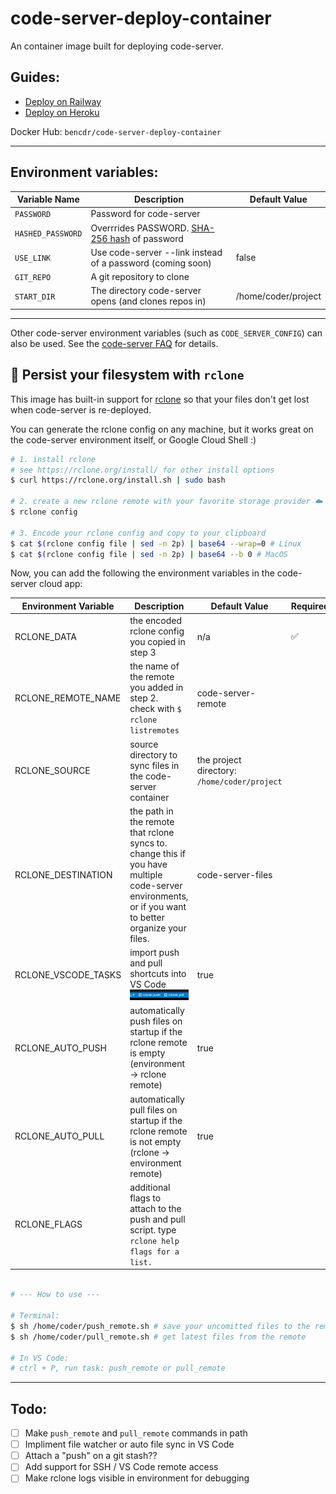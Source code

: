 # code-server-deploy-container

An container image built for deploying code-server.

## Guides:

- [Deploy on Railway](guides/railway.md)
- [Deploy on Heroku](guides/heroku.md)

Docker Hub: `bencdr/code-server-deploy-container`

---

## Environment variables:

| Variable Name     | Description                                                                                      | Default Value       |
| ----------------- | ------------------------------------------------------------------------------------------------ | ------------------- |
| `PASSWORD`        | Password for code-server                                                                         |                     |
| `HASHED_PASSWORD` | Overrrides PASSWORD. [SHA-256 hash](https://xorbin.com/tools/sha256-hash-calculator) of password |
| `USE_LINK`        | Use code-server --link instead of a password (coming soon)                                       | false               |
| `GIT_REPO`        | A git repository to clone                                                                        |                     |
| `START_DIR`       | The directory code-server opens (and clones repos in)                                            | /home/coder/project |
---

Other code-server environment variables (such as `CODE_SERVER_CONFIG`) can also be used. See the [code-server FAQ](https://github.com/cdr/code-server/blob/main/docs/FAQ.md) for details.

## 💾 Persist your filesystem with `rclone`

This image has built-in support for [rclone](https://rclone.org/) so that your files don't get lost when code-server is re-deployed.

You can generate the rclone config on any machine, but it works great on the code-server environment itself, or Google Cloud Shell :)

```sh
# 1. install rclone
# see https://rclone.org/install/ for other install options
$ curl https://rclone.org/install.sh | sudo bash

# 2. create a new rclone remote with your favorite storage provider ☁️
$ rclone config

# 3. Encode your rclone config and copy to your clipboard
$ cat $(rclone config file | sed -n 2p) | base64 --wrap=0 # Linux
$ cat $(rclone config file | sed -n 2p) | base64 --b 0 # MacOS
```

Now, you can add the following the environment variables in the code-server cloud app:

| Environment Variable | Description                                                                                                                                           | Default Value                                | Required |
| -------------------- | ----------------------------------------------------------------------------------------------------------------------------------------------------- | -------------------------------------------- | -------- |
| RCLONE_DATA          | the encoded rclone config you copied in step 3                                                                                                        | n/a                                          | ✅        |
| RCLONE_REMOTE_NAME   | the name of the remote you added in step 2.<br />check with `$ rclone listremotes`                                                                    | code-server-remote                           |          |
| RCLONE_SOURCE        | source directory to sync files in the code-server container                                                                                           | the project directory: `/home/coder/project` |          |
| RCLONE_DESTINATION   | the path in the remote that rclone syncs to. change this if you have multiple code-server environments, or if you want to better organize your files. | code-server-files                            |          |
| RCLONE_VSCODE_TASKS  | import push and pull shortcuts into VS Code ![rclone screenshot from VS Code](../img/rclone-vscode-tasks.png)                                         | true                                         |
| RCLONE_AUTO_PUSH     | automatically push files on startup if the rclone remote is empty (environment -> rclone remote)                                                      | true                                         |          |
| RCLONE_AUTO_PULL     | automatically pull files on startup if the rclone remote is not empty (rclone -> environment remote)                                                  | true                                         |          |
| RCLONE_FLAGS         | additional flags to attach to the push and pull script. type `rclone help flags for a list.`                                                          |                                              |          |
```sh

# --- How to use ---

# Terminal:
$ sh /home/coder/push_remote.sh # save your uncomitted files to the remote
$ sh /home/coder/pull_remote.sh # get latest files from the remote

# In VS Code:
# ctrl + P, run task: push_remote or pull_remote
```

---

## Todo:

- [ ] Make `push_remote` and `pull_remote` commands in path
- [ ] Impliment file watcher or auto file sync in VS Code
- [ ] Attach a "push" on a git stash??
- [ ] Add support for SSH / VS Code remote access
- [ ] Make rclone logs visible in environment for debugging
